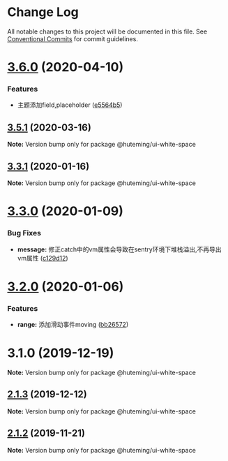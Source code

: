# Change Log

All notable changes to this project will be documented in this file.
See [Conventional Commits](https://conventionalcommits.org) for commit guidelines.

# [3.6.0](https://github.com/huteming/huteming-ui/compare/v3.5.1...v3.6.0) (2020-04-10)


### Features

* 主题添加field,placeholder ([e5564b5](https://github.com/huteming/huteming-ui/commit/e5564b5544d48f9cb7b132b6cf5c54553a19c6a5))





## [3.5.1](https://github.com/huteming/huteming-ui/compare/v3.5.0...v3.5.1) (2020-03-16)

**Note:** Version bump only for package @huteming/ui-white-space





## [3.3.1](https://github.com/huteming/huteming-ui/compare/v3.3.0...v3.3.1) (2020-01-16)

**Note:** Version bump only for package @huteming/ui-white-space





# [3.3.0](https://github.com/huteming/huteming-ui/compare/v3.2.0...v3.3.0) (2020-01-09)


### Bug Fixes

* **message:** 修正catch中的vm属性会导致在sentry环境下堆栈溢出,不再导出vm属性 ([c129d12](https://github.com/huteming/huteming-ui/commit/c129d120c1e81f765624f239cbb94c5bd05e0336))





# [3.2.0](https://github.com/huteming/huteming-ui/compare/v3.1.0...v3.2.0) (2020-01-06)


### Features

* **range:** 添加滑动事件moving ([bb26572](https://github.com/huteming/huteming-ui/commit/bb26572b4fe719607ddec7f78bfc78e1f17f0c0d))





# 3.1.0 (2019-12-19)

**Note:** Version bump only for package @huteming/ui-white-space





## [2.1.3](https://github.com/huteming/huteming-ui/compare/@huteming/ui-white-space@2.1.2...@huteming/ui-white-space@2.1.3) (2019-12-12)

**Note:** Version bump only for package @huteming/ui-white-space





## [2.1.2](https://github.com/huteming/huteming-ui/compare/@huteming/ui-white-space@2.1.1...@huteming/ui-white-space@2.1.2) (2019-11-21)

**Note:** Version bump only for package @huteming/ui-white-space
